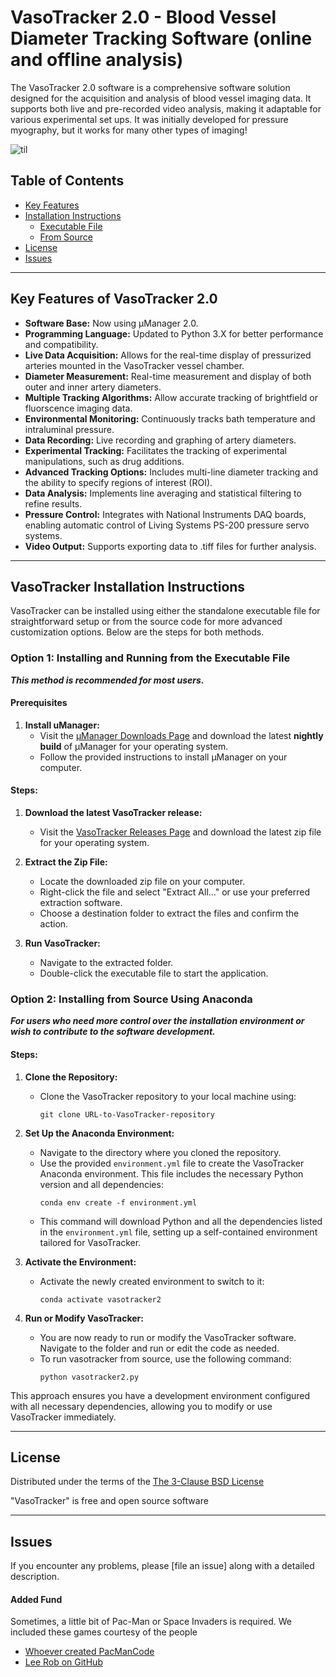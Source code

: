 # VasoTracker 2.0 - Blood Vessel Diameter Tracking Software (online and offline analysis)

The VasoTracker 2.0 software is a comprehensive software solution designed for the acquisition and analysis of blood vessel imaging data. It supports both live and pre-recorded video analysis, making it adaptable for various experimental set ups. It was initially developed for pressure myography, but it works for many other types of imaging!

![til](https://github.com/VasoTracker/VasoTracker-2-Software/blob/main/VasoTracker%20GUI.gif)



## Table of Contents
- [Key Features](#key-features-of-vasotracker-20)
- [Installation Instructions](#vasotracker-installation-instructions)
  - [Executable File](#option-1-installing-and-running-from-the-executable-file)
  - [From Source](#option-2-installing-from-source-using-anaconda)
- [License](#license)
- [Issues](#issues)

---

## Key Features of VasoTracker 2.0

* **Software Base:** Now using μManager 2.0.
* **Programming Language:** Updated to Python 3.X for better performance and compatibility.
* **Live Data Acquisition:** Allows for the real-time display of pressurized arteries mounted in the VasoTracker vessel chamber.
* **Diameter Measurement:** Real-time measurement and display of both outer and inner artery diameters.
* **Multiple Tracking Algorithms:** Allow accurate tracking of brightfield or fluorscence imaging data.
* **Environmental Monitoring:** Continuously tracks bath temperature and intraluminal pressure.
* **Data Recording:** Live recording and graphing of artery diameters.
* **Experimental Tracking:** Facilitates the tracking of experimental manipulations, such as drug additions.
* **Advanced Tracking Options:** Includes multi-line diameter tracking and the ability to specify regions of interest (ROI).
* **Data Analysis:** Implements line averaging and statistical filtering to refine results.
* **Pressure Control:** Integrates with National Instruments DAQ boards, enabling automatic control of Living Systems PS-200 pressure servo systems.
* **Video Output:** Supports exporting data to .tiff files for further analysis.

---

## VasoTracker Installation Instructions

VasoTracker can be installed using either the standalone executable file for straightforward setup or from the source code for more advanced customization options. Below are the steps for both methods.

### Option 1: Installing and Running from the Executable File

***This method is recommended for most users.***

#### Prerequisites

1. **Install uManager:**
   - Visit the [µManager Downloads Page](https://micro-manager.org/wiki/Download_Micro-Manager_Latest_Release) and download the latest **nightly build** of µManager for your operating system.
   - Follow the provided instructions to install µManager on your computer.

#### Steps:

1. **Download the latest VasoTracker release:**
   - Visit the [VasoTracker Releases Page](https://github.com/VasoTracker/VasoTracker-2/releases) and download the latest zip file for your operating system.

2. **Extract the Zip File:**
   - Locate the downloaded zip file on your computer.
   - Right-click the file and select "Extract All..." or use your preferred extraction software.
   - Choose a destination folder to extract the files and confirm the action.

3. **Run VasoTracker:**
   - Navigate to the extracted folder.
   - Double-click the executable file to start the application.

### Option 2: Installing from Source Using Anaconda

***For users who need more control over the installation environment or wish to contribute to the software development.***

#### Steps:

1. **Clone the Repository:**
   - Clone the VasoTracker repository to your local machine using:
     ```
     git clone URL-to-VasoTracker-repository
     ```

2. **Set Up the Anaconda Environment:**
   - Navigate to the directory where you cloned the repository.
   - Use the provided `environment.yml` file to create the VasoTracker Anaconda environment. This file includes the necessary Python version and all dependencies:
     ```
     conda env create -f environment.yml
     ```
   - This command will download Python and all the dependencies listed in the `environment.yml` file, setting up a self-contained environment tailored for VasoTracker.

3. **Activate the Environment:**
   - Activate the newly created environment to switch to it:
     ```
     conda activate vasotracker2
     ```

4. **Run or Modify VasoTracker:**
   - You are now ready to run or modify the VasoTracker software. Navigate to the folder and run or edit the code as needed.
   - To run vasotracker from source, use the following command:
     ```
     python vasotracker2.py
     ```

This approach ensures you have a development environment configured with all necessary dependencies, allowing you to modify or use VasoTracker immediately.

---

## License

Distributed under the terms of the [The 3-Clause BSD License]

"VasoTracker" is free and open source software

---

## Issues

If you encounter any problems, please [file an issue] along with a detailed description.

[μManager 2.0]: https://micro-manager.org/
[The 3-Clause BSD License]: http://opensource.org/licenses/BSD-3-Clause

#### Added Fund

Sometimes, a little bit of Pac-Man or Space Invaders is required. We included these games courtesy of the people

   - [Whoever created PacManCode](https://pacmancode.com/)
   - [Lee Rob on GitHub](https://github.com/leerob/space-invaders)
